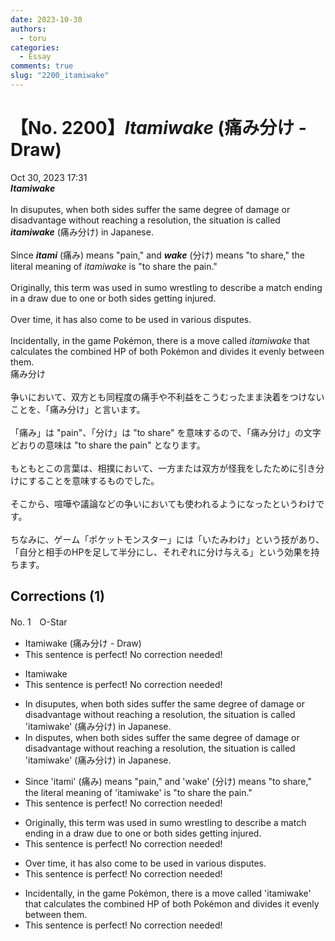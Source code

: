```yaml
---
date: 2023-10-30
authors:
  - toru
categories:
  - Essay
comments: true
slug: "2200_itamiwake"
---
```


# 【No. 2200】<strong><em>Itamiwake</strong></em> (痛み分け - Draw)
<div class="date">Oct 30, 2023 17:31</div>
<div id="post"><div id="body_show_ori">
<strong><em>Itamiwake</strong></em><br/><br/>In disuputes, when both sides suffer the same degree of damage or disadvantage without reaching a resolution, the situation is called <strong><em>itamiwake</em></strong> (痛み分け) in Japanese.<br/><br/>Since <strong><em>itami</em></strong> (痛み) means "pain," and <strong><em>wake</em></strong> (分け) means "to share," the literal meaning of <em>itamiwake</em> is "to share the pain."<br/><br/>Originally, this term was used in sumo wrestling to describe a match ending in a draw due to one or both sides getting injured.<br/><br/>Over time, it has also come to be used in various disputes.<br/><br/>Incidentally, in the game Pokémon, there is a move called <em>itamiwake</em> that calculates the combined HP of both Pokémon and divides it evenly between them.
</div></div>

<!-- more -->

<div id="post_ja"><div id="body_show_mo">
痛み分け<br/><br/>争いにおいて、双方とも同程度の痛手や不利益をこうむったまま決着をつけないことを、「痛み分け」と言います。<br/><br/>「痛み」は "pain"、「分け」は "to share" を意味するので、「痛み分け」の文字どおりの意味は "to share the pain" となります。<br/><br/>もともとこの言葉は、相撲において、一方または双方が怪我をしたために引き分けにすることを意味するものでした。<br/><br/>そこから、喧嘩や議論などの争いにおいても使われるようになったというわけです。<br/><br/>ちなみに、ゲーム「ポケットモンスター」には「いたみわけ」という技があり、「自分と相手のHPを足して半分にし、それぞれに分け与える」という効果を持ちます。
</div></div>

## Corrections (1)
<div id="block"><div class="first_name"> No. 1　<span class="just_name">O-Star</span></div><div id="block2">
<ul class="correction_field">
<li class="incorrect">Itamiwake (痛み分け - Draw)</li>
<li class="corrected perfect">This sentence is perfect! No correction needed!</li>
</ul>
<ul class="correction_field">
<li class="incorrect">Itamiwake</li>
<li class="corrected perfect">This sentence is perfect! No correction needed!</li>
</ul>
<ul class="correction_field">
<li class="incorrect">In disuputes, when both sides suffer the same degree of damage or disadvantage without reaching a resolution, the situation is called 'itamiwake' (痛み分け) in Japanese.</li>
<li class="corrected correct">
In <span class="f_bold">disputes, </span>when both sides suffer the same degree of damage or disadvantage without reaching a resolution, the situation is called 'itamiwake' (痛み分け) in Japanese.
</li>
</ul>
<ul class="correction_field">
<li class="incorrect">Since 'itami' (痛み) means "pain," and 'wake' (分け) means "to share," the literal meaning of 'itamiwake' is "to share the pain."</li>
<li class="corrected perfect">This sentence is perfect! No correction needed!</li>
</ul>
<ul class="correction_field">
<li class="incorrect">Originally, this term was used in sumo wrestling to describe a match ending in a draw due to one or both sides getting injured.</li>
<li class="corrected perfect">This sentence is perfect! No correction needed!</li>
</ul>
<ul class="correction_field">
<li class="incorrect">Over time, it has also come to be used in various disputes.</li>
<li class="corrected perfect">This sentence is perfect! No correction needed!</li>
</ul>
<ul class="correction_field">
<li class="incorrect">Incidentally, in the game Pokémon, there is a move called 'itamiwake' that calculates the combined HP of both Pokémon and divides it evenly between them.</li>
<li class="corrected perfect">This sentence is perfect! No correction needed!</li>
</ul>
</div></div>
